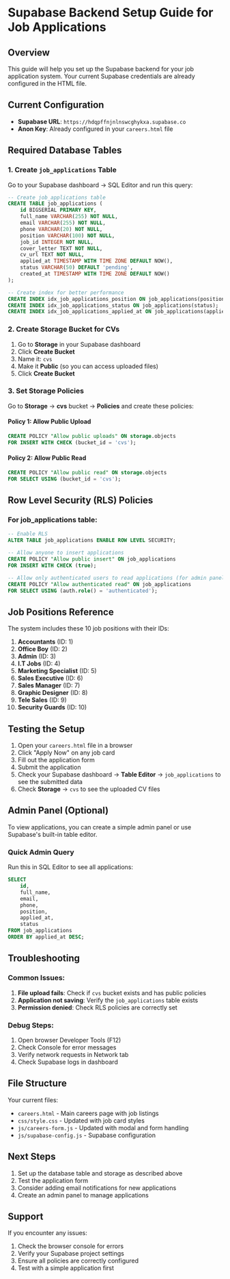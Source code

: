 # Supabase Backend Setup Guide for Job Applications

## Overview
This guide will help you set up the Supabase backend for your job application system. Your current Supabase credentials are already configured in the HTML file.

## Current Configuration
- **Supabase URL**: `https://hdqpffnjnlnswcghykxa.supabase.co`
- **Anon Key**: Already configured in your `careers.html` file

## Required Database Tables

### 1. Create `job_applications` Table

Go to your Supabase dashboard → SQL Editor and run this query:

```sql
-- Create job_applications table
CREATE TABLE job_applications (
    id BIGSERIAL PRIMARY KEY,
    full_name VARCHAR(255) NOT NULL,
    email VARCHAR(255) NOT NULL,
    phone VARCHAR(20) NOT NULL,
    position VARCHAR(100) NOT NULL,
    job_id INTEGER NOT NULL,
    cover_letter TEXT NOT NULL,
    cv_url TEXT NOT NULL,
    applied_at TIMESTAMP WITH TIME ZONE DEFAULT NOW(),
    status VARCHAR(50) DEFAULT 'pending',
    created_at TIMESTAMP WITH TIME ZONE DEFAULT NOW()
);

-- Create index for better performance
CREATE INDEX idx_job_applications_position ON job_applications(position);
CREATE INDEX idx_job_applications_status ON job_applications(status);
CREATE INDEX idx_job_applications_applied_at ON job_applications(applied_at);
```

### 2. Create Storage Bucket for CVs

1. Go to **Storage** in your Supabase dashboard
2. Click **Create Bucket**
3. Name it: `cvs`
4. Make it **Public** (so you can access uploaded files)
5. Click **Create Bucket**

### 3. Set Storage Policies

Go to **Storage** → **cvs** bucket → **Policies** and create these policies:

#### Policy 1: Allow Public Upload
```sql
CREATE POLICY "Allow public uploads" ON storage.objects
FOR INSERT WITH CHECK (bucket_id = 'cvs');
```

#### Policy 2: Allow Public Read
```sql
CREATE POLICY "Allow public read" ON storage.objects
FOR SELECT USING (bucket_id = 'cvs');
```

## Row Level Security (RLS) Policies

### For job_applications table:

```sql
-- Enable RLS
ALTER TABLE job_applications ENABLE ROW LEVEL SECURITY;

-- Allow anyone to insert applications
CREATE POLICY "Allow public insert" ON job_applications
FOR INSERT WITH CHECK (true);

-- Allow only authenticated users to read applications (for admin panel)
CREATE POLICY "Allow authenticated read" ON job_applications
FOR SELECT USING (auth.role() = 'authenticated');
```

## Job Positions Reference

The system includes these 10 job positions with their IDs:

1. **Accountants** (ID: 1)
2. **Office Boy** (ID: 2)
3. **Admin** (ID: 3)
4. **I.T Jobs** (ID: 4)
5. **Marketing Specialist** (ID: 5)
6. **Sales Executive** (ID: 6)
7. **Sales Manager** (ID: 7)
8. **Graphic Designer** (ID: 8)
9. **Tele Sales** (ID: 9)
10. **Security Guards** (ID: 10)

## Testing the Setup

1. Open your `careers.html` file in a browser
2. Click "Apply Now" on any job card
3. Fill out the application form
4. Submit the application
5. Check your Supabase dashboard → **Table Editor** → `job_applications` to see the submitted data
6. Check **Storage** → `cvs` to see the uploaded CV files

## Admin Panel (Optional)

To view applications, you can create a simple admin panel or use Supabase's built-in table editor.

### Quick Admin Query
Run this in SQL Editor to see all applications:

```sql
SELECT 
    id,
    full_name,
    email,
    phone,
    position,
    applied_at,
    status
FROM job_applications 
ORDER BY applied_at DESC;
```

## Troubleshooting

### Common Issues:

1. **File upload fails**: Check if `cvs` bucket exists and has public policies
2. **Application not saving**: Verify the `job_applications` table exists
3. **Permission denied**: Check RLS policies are correctly set

### Debug Steps:

1. Open browser Developer Tools (F12)
2. Check Console for error messages
3. Verify network requests in Network tab
4. Check Supabase logs in dashboard

## File Structure

Your current files:
- `careers.html` - Main careers page with job listings
- `css/style.css` - Updated with job card styles
- `js/careers-form.js` - Updated with modal and form handling
- `js/supabase-config.js` - Supabase configuration

## Next Steps

1. Set up the database table and storage as described above
2. Test the application form
3. Consider adding email notifications for new applications
4. Create an admin panel to manage applications

## Support

If you encounter any issues:
1. Check the browser console for errors
2. Verify your Supabase project settings
3. Ensure all policies are correctly configured
4. Test with a simple application first
